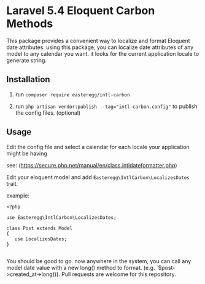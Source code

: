# Laravel 5.4 Eloquent Carbon Methods

This package provides a convenient way to localize and format Eloquent date attributes. using this package, you can localize date attributes of any model 
to any calendar you want. it looks for the current application locale to generate string.


## Installation

1. run `composer require easteregg/intl-carbon`
 
2. run `php artisan vendor:publish --tag="intl-carbon.config"` to publish the config files. (optional)


## Usage
 
 Edit the config file and select a calendar for each locale your application might be having
 
 see: (https://secure.php.net/manual/en/class.intldateformatter.php)

 Edit your eloquent model and add `Easteregg\IntlCarbon\LocalizesDates` trait.
 
 example: 
 
 ```$xslt
<?php

use Easteregg\IntlCarbon\LocalizesDates;

class Post extends Model
{
    use LocalizesDates;
}


```

You should be good to go. now anywhere in the system, you can call any model date value with a new long() method to format. 
(e.g. `$post->created_at->long()).
 Pull requests are welcome for this repository.
##
